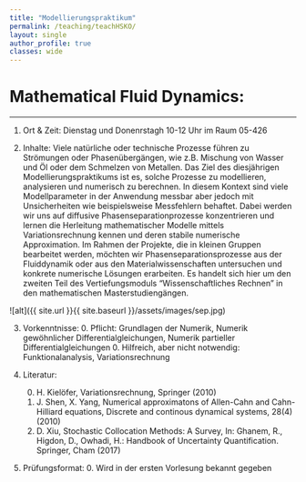 ```yaml
---
title: "Modellierungspraktikum"
permalink: /teaching/teachHSKO/
layout: single
author_profile: true
classes: wide
---
```




Mathematical Fluid Dynamics:
==================
* * *
1. Ort & Zeit: Dienstag und Donenrstagh 10-12 Uhr im Raum 05-426

2. Inhalte:
Viele natürliche oder technische Prozesse führen zu Strömungen oder Phasenübergängen,
wie z.B. Mischung von Wasser und Öl oder dem Schmelzen von Metallen.
Das Ziel des diesjährigen Modellierungspraktikums ist es, solche Prozesse zu modellieren,
analysieren und numerisch zu berechnen. In diesem Kontext sind viele Modellparameter
in der Anwendung messbar aber jedoch mit Unsicherheiten wie beispielsweise Messfehlern
behaftet. Dabei werden wir uns auf diffusive Phasenseparationprozesse konzentrieren und
lernen die Herleitung mathematischer Modelle mittels Variationsrechnung kennen und deren stabile numerische Approximation.
Im Rahmen der Projekte, die in kleinen Gruppen bearbeitet werden, möchten wir Phasenseparationsprozesse aus der Fluiddynamik oder aus den Materialwissenschaften untersuchen und konkrete numerische Lösungen erarbeiten.
Es handelt sich hier um den zweiten Teil des Vertiefungsmoduls “Wissenschaftliches Rechnen” in den mathematischen Masterstudiengängen.


![alt]({{ site.url }}{{ site.baseurl }}/assets/images/sep.jpg)

3. Vorkenntnisse:
	0. Pflicht: Grundlagen der Numerik, Numerik gewöhnlicher Differentialgleichungen,
    Numerik partieller Differentialgleichungen
	0. Hilfreich, aber nicht notwendig: Funktionalanalysis, Variationsrechnung



4. Literatur:

	0. H. Kielöfer, Variationsrechnung, Springer (2010)
	0. J. Shen, X. Yang, Numerical approximatons of Allen-Cahn and Cahn-Hilliard equations,
    Discrete and continous dynamical systems, 28(4) (2010)
	0. D. Xiu, Stochastic Collocation Methods: A Survey, In: Ghanem, R., Higdon, D., Owhadi,
    H.: Handbook of Uncertainty Quantification. Springer, Cham (2017)

5. Prüfungsformat:
   0. Wird in der ersten Vorlesung bekannt gegeben
